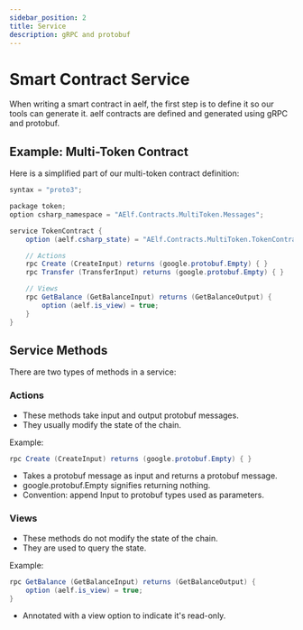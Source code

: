 ```yaml
---
sidebar_position: 2
title: Service
description: gRPC and protobuf
---
```


# Smart Contract Service

When writing a smart contract in aelf, the first step is to define it so our tools can generate it. aelf contracts are defined and generated using gRPC and protobuf.

## Example: Multi-Token Contract

Here is a simplified part of our multi-token contract definition:

```cs
syntax = "proto3";

package token;
option csharp_namespace = "AElf.Contracts.MultiToken.Messages";

service TokenContract {
    option (aelf.csharp_state) = "AElf.Contracts.MultiToken.TokenContractState";

    // Actions
    rpc Create (CreateInput) returns (google.protobuf.Empty) { }
    rpc Transfer (TransferInput) returns (google.protobuf.Empty) { }

    // Views
    rpc GetBalance (GetBalanceInput) returns (GetBalanceOutput) {
        option (aelf.is_view) = true;
    }
}
```

## Service Methods
There are two types of methods in a service:

### Actions
- These methods take input and output protobuf messages.
- They usually modify the state of the chain.

Example:
```cs
rpc Create (CreateInput) returns (google.protobuf.Empty) { }
```

- Takes a protobuf message as input and returns a protobuf message.
- google.protobuf.Empty signifies returning nothing.
- Convention: append Input to protobuf types used as parameters.

### Views
- These methods do not modify the state of the chain.
- They are used to query the state.

Example:
```cs
rpc GetBalance (GetBalanceInput) returns (GetBalanceOutput) {
    option (aelf.is_view) = true;
}
```
- Annotated with a view option to indicate it's read-only.